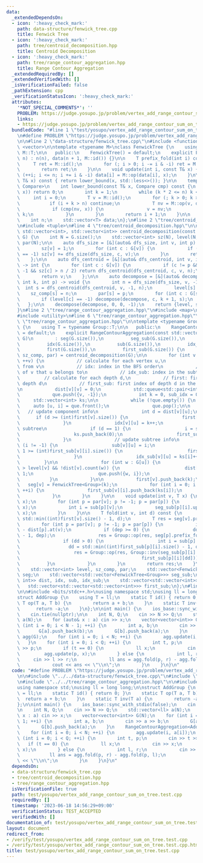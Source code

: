 ```yaml
---
data:
  _extendedDependsOn:
  - icon: ':heavy_check_mark:'
    path: data-structure/fenwick_tree.cpp
    title: Fenwick Tree
  - icon: ':heavy_check_mark:'
    path: tree/centroid_decomposition.hpp
    title: Centroid Decomposition
  - icon: ':heavy_check_mark:'
    path: tree/range_contour_aggregation.hpp
    title: Range Contour Aggregation
  _extendedRequiredBy: []
  _extendedVerifiedWith: []
  _isVerificationFailed: false
  _pathExtension: cpp
  _verificationStatusIcon: ':heavy_check_mark:'
  attributes:
    '*NOT_SPECIAL_COMMENTS*': ''
    PROBLEM: https://judge.yosupo.jp/problem/vertex_add_range_contour_sum_on_tree
    links:
    - https://judge.yosupo.jp/problem/vertex_add_range_contour_sum_on_tree
  bundledCode: "#line 1 \"test/yosupo/vertex_add_range_contour_sum_on_tree.test.cpp\"\
    \n#define PROBLEM \"https://judge.yosupo.jp/problem/vertex_add_range_contour_sum_on_tree\"\
    \n\n#line 2 \"data-structure/fenwick_tree.cpp\"\n#include <functional>\n#include\
    \ <vector>\n\ntemplate <typename M>\nclass FenwickTree {\n    using T = typename\
    \ M::T;\n\n   public:\n    FenwickTree() = default;\n    explicit FenwickTree(int\
    \ n) : n(n), data(n + 1, M::id()) {}\n\n    T prefix_fold(int i) const {\n   \
    \     T ret = M::id();\n        for (; i > 0; i -= i & -i) ret = M::op(ret, data[i]);\n\
    \        return ret;\n    }\n\n    void update(int i, const T& x) {\n        for\
    \ (++i; i <= n; i += i & -i) data[i] = M::op(data[i], x);\n    }\n\n    int lower_bound(const\
    \ T& x) const { return lower_bound(x, std::less<>()); }\n\n    template <typename\
    \ Compare>\n    int lower_bound(const T& x, Compare cmp) const {\n        if (!cmp(M::id(),\
    \ x)) return 0;\n        int k = 1;\n        while (k * 2 <= n) k <<= 1;\n   \
    \     int i = 0;\n        T v = M::id();\n        for (; k > 0; k >>= 1) {\n \
    \           if (i + k > n) continue;\n            T nv = M::op(v, data[i + k]);\n\
    \            if (cmp(nv, x)) {\n                v = nv;\n                i +=\
    \ k;\n            }\n        }\n        return i + 1;\n    }\n\n   private:\n\
    \    int n;\n    std::vector<T> data;\n};\n#line 2 \"tree/centroid_decomposition.hpp\"\
    \n#include <tuple>\n#line 4 \"tree/centroid_decomposition.hpp\"\n\nstd::tuple<std::vector<int>,\
    \ std::vector<int>, std::vector<int>> centroid_decomposition(const std::vector<std::vector<int>>&\
    \ G) {\n    int N = G.size();\n    std::vector<int> sz(N), level(N, -1), sz_comp(N),\
    \ par(N);\n\n    auto dfs_size = [&](auto& dfs_size, int v, int p) -> int {\n\
    \        sz[v] = 1;\n        for (int c : G[v]) {\n            if (c != p && level[c]\
    \ == -1) sz[v] += dfs_size(dfs_size, c, v);\n        }\n        return sz[v];\n\
    \    };\n\n    auto dfs_centroid = [&](auto& dfs_centroid, int v, int p, int n)\
    \ -> int {\n        for (int c : G[v]) {\n            if (c != p && level[c] ==\
    \ -1 && sz[c] > n / 2) return dfs_centroid(dfs_centroid, c, v, n);\n        }\n\
    \        return v;\n    };\n\n    auto decompose = [&](auto& decompose, int v,\
    \ int k, int p) -> void {\n        int n = dfs_size(dfs_size, v, -1);\n      \
    \  int s = dfs_centroid(dfs_centroid, v, -1, n);\n        level[s] = k;\n    \
    \    sz_comp[s] = n;\n        par[s] = p;\n        for (int c : G[s]) {\n    \
    \        if (level[c] == -1) decompose(decompose, c, k + 1, s);\n        }\n \
    \   };\n\n    decompose(decompose, 0, 0, -1);\n    return {level, sz_comp, par};\n\
    }\n#line 2 \"tree/range_contour_aggregation.hpp\"\n#include <map>\n#include <queue>\n\
    #include <utility>\n#line 6 \"tree/range_contour_aggregation.hpp\"\n\n#line 9\
    \ \"tree/range_contour_aggregation.hpp\"\n\ntemplate <typename Group>\nclass RangeContourAggregation\
    \ {\n    using T = typename Group::T;\n\n   public:\n    RangeContourAggregation()\
    \ = default;\n    explicit RangeContourAggregation(const std::vector<std::vector<int>>&\
    \ G)\n        : seg(G.size()),\n          seg_sub(G.size()),\n          dist(G.size()),\n\
    \          idx(G.size()),\n          sub(G.size()),\n          idx_sub(G.size()),\n\
    \          first(G.size()),\n          first_sub(G.size()) {\n        std::tie(level,\
    \ sz_comp, par) = centroid_decomposition(G);\n\n        for (int v = 0; v < (int)G.size();\
    \ ++v) {\n            // calculate for each vertex u,\n            // dist: dist\
    \ from v\n            // idx: index in the BFS order\n            // sub: subtree\
    \ of v that u belongs to\n            // idx_sub: index in the subtree\n\n   \
    \         // calculate for each depth d,\n            // first: first index of\
    \ depth d\n            // first_sub: first index of depth d in the subtree i\n\
    \n            dist[v][v] = 0;\n            std::queue<std::pair<int, int>> que;\n\
    \            que.push({v, -1});\n            int k = 0, sub_idx = 0;\n       \
    \     std::vector<int> ks;\n\n            while (!que.empty()) {\n           \
    \     auto [u, i] = que.front();\n                que.pop();\n\n             \
    \   // update component info\n                int d = dist[v][u];\n          \
    \      if (d >= (int)first[v].size()) {\n                    first[v].push_back(k);\n\
    \                }\n                idx[v][u] = k++;\n                // enter\
    \ subtree\n                if (d == 1) {\n                    i = sub_idx++;\n\
    \                    ks.push_back(0);\n                    first_sub[v].emplace_back();\n\
    \                }\n                // update subtree info\n                if\
    \ (i != -1) {\n                    sub[v][u] = i;\n                    if (d -\
    \ 1 >= (int)first_sub[v][i].size()) {\n                        first_sub[v][i].push_back(ks[i]);\n\
    \                    }\n                    idx_sub[v][u] = ks[i]++;\n       \
    \         }\n\n                for (int w : G[u]) {\n                    if (level[w]\
    \ > level[v] && !dist[v].count(w)) {\n                        dist[v][w] = d +\
    \ 1;\n                        que.push({w, i});\n                    }\n     \
    \           }\n            }\n\n            first[v].push_back(k);\n         \
    \   seg[v] = FenwickTree<Group>(k);\n            for (int i = 0; i < sub_idx;\
    \ ++i) {\n                first_sub[v][i].push_back(ks[i]);\n                seg_sub[v].emplace_back(ks[i]);\n\
    \            }\n        }\n    }\n\n    void update(int v, T x) {\n        seg[v].update(0,\
    \ x);\n        for (int p = par[v]; p != -1; p = par[p]) {\n            seg[p].update(idx[p][v],\
    \ x);\n            int i = sub[p][v];\n            seg_sub[p][i].update(idx_sub[p][v],\
    \ x);\n        }\n    }\n\n    T fold(int v, int d) const {\n        int dd =\
    \ std::min((int)first[v].size() - 1, d);\n        T res = seg[v].prefix_fold(first[v][dd]);\n\
    \        for (int p = par[v]; p != -1; p = par[p]) {\n            int dep = d\
    \ - dist[p].at(v);\n            if (dep >= 0) {\n                dd = std::min((int)first[p].size()\
    \ - 1, dep);\n                res = Group::op(res, seg[p].prefix_fold(first[p][dd]));\n\
    \                if (dd > 0) {\n                    int i = sub[p].at(v);\n  \
    \                  dd = std::min((int)first_sub[p][i].size() - 1, dep - 1);\n\
    \                    res = Group::op(res, Group::inv(seg_sub[p][i].prefix_fold(\n\
    \                                             first_sub[p][i][dd])));\n      \
    \          }\n            }\n        }\n        return res;\n    }\n\n   private:\n\
    \    std::vector<int> level, sz_comp, par;\n    std::vector<FenwickTree<Group>>\
    \ seg;\n    std::vector<std::vector<FenwickTree<Group>>> seg_sub;\n    std::vector<std::unordered_map<int,\
    \ int>> dist, idx, sub, idx_sub;\n    std::vector<std::vector<int>> first;\n \
    \   std::vector<std::vector<std::vector<int>>> first_sub;\n};\n#line 6 \"test/yosupo/vertex_add_range_contour_sum_on_tree.test.cpp\"\
    \n\n#include <bits/stdc++.h>\nusing namespace std;\nusing ll = long long;\n\n\
    struct AddGroup {\n    using T = ll;\n    static T id() { return 0; }\n    static\
    \ T op(T a, T b) {\n        return a + b;\n    }\n    static T inv(T a) {\n  \
    \      return -a;\n    }\n};\n\nint main() {\n    ios_base::sync_with_stdio(false);\n\
    \    cin.tie(nullptr);\n\n    int N, Q;\n    cin >> N >> Q;\n    std::vector<ll>\
    \ a(N);\n    for (auto& x : a) cin >> x;\n    vector<vector<int>> G(N);\n    for\
    \ (int i = 0; i < N - 1; ++i) {\n        int a, b;\n        cin >> a >> b;\n \
    \       G[a].push_back(b);\n        G[b].push_back(a);\n    }\n    RangeContourAggregation<AddGroup>\
    \ agg(G);\n    for (int i = 0; i < N; ++i) {\n        agg.update(i, a[i]);\n \
    \   }\n    for (int i = 0; i < Q; ++i) {\n        int t, p;\n        cin >> t\
    \ >> p;\n        if (t == 0) {\n            ll x;\n            cin >> x;\n   \
    \         agg.update(p, x);\n        } else {\n            int l, r;\n       \
    \     cin >> l >> r;\n            ll ans = agg.fold(p, r) - agg.fold(p, l);\n\
    \            cout << ans << \"\\n\";\n        }\n    }\n}\n"
  code: "#define PROBLEM \"https://judge.yosupo.jp/problem/vertex_add_range_contour_sum_on_tree\"\
    \n\n#include \"../../data-structure/fenwick_tree.cpp\"\n#include \"../../tree/centroid_decomposition.hpp\"\
    \n#include \"../../tree/range_contour_aggregation.hpp\"\n\n#include <bits/stdc++.h>\n\
    using namespace std;\nusing ll = long long;\n\nstruct AddGroup {\n    using T\
    \ = ll;\n    static T id() { return 0; }\n    static T op(T a, T b) {\n      \
    \  return a + b;\n    }\n    static T inv(T a) {\n        return -a;\n    }\n\
    };\n\nint main() {\n    ios_base::sync_with_stdio(false);\n    cin.tie(nullptr);\n\
    \n    int N, Q;\n    cin >> N >> Q;\n    std::vector<ll> a(N);\n    for (auto&\
    \ x : a) cin >> x;\n    vector<vector<int>> G(N);\n    for (int i = 0; i < N -\
    \ 1; ++i) {\n        int a, b;\n        cin >> a >> b;\n        G[a].push_back(b);\n\
    \        G[b].push_back(a);\n    }\n    RangeContourAggregation<AddGroup> agg(G);\n\
    \    for (int i = 0; i < N; ++i) {\n        agg.update(i, a[i]);\n    }\n    for\
    \ (int i = 0; i < Q; ++i) {\n        int t, p;\n        cin >> t >> p;\n     \
    \   if (t == 0) {\n            ll x;\n            cin >> x;\n            agg.update(p,\
    \ x);\n        } else {\n            int l, r;\n            cin >> l >> r;\n \
    \           ll ans = agg.fold(p, r) - agg.fold(p, l);\n            cout << ans\
    \ << \"\\n\";\n        }\n    }\n}\n"
  dependsOn:
  - data-structure/fenwick_tree.cpp
  - tree/centroid_decomposition.hpp
  - tree/range_contour_aggregation.hpp
  isVerificationFile: true
  path: test/yosupo/vertex_add_range_contour_sum_on_tree.test.cpp
  requiredBy: []
  timestamp: '2023-06-18 14:56:29+09:00'
  verificationStatus: TEST_ACCEPTED
  verifiedWith: []
documentation_of: test/yosupo/vertex_add_range_contour_sum_on_tree.test.cpp
layout: document
redirect_from:
- /verify/test/yosupo/vertex_add_range_contour_sum_on_tree.test.cpp
- /verify/test/yosupo/vertex_add_range_contour_sum_on_tree.test.cpp.html
title: test/yosupo/vertex_add_range_contour_sum_on_tree.test.cpp
---
```


